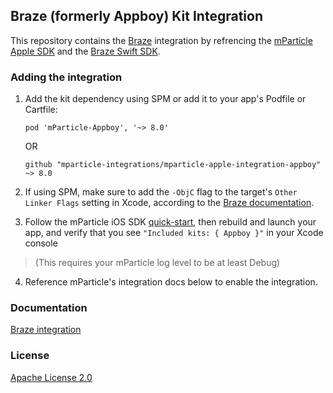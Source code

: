 ## Braze (formerly Appboy) Kit Integration

This repository contains the [Braze](https://www.braze.com) integration by refrencing the [mParticle Apple SDK](https://github.com/mParticle/mparticle-apple-sdk) and the [Braze Swift SDK](https://github.com/braze-inc/braze-swift-sdk/).

### Adding the integration

1. Add the kit dependency using SPM or add it to your app's Podfile or Cartfile:

    ```
    pod 'mParticle-Appboy', '~> 8.0'
    ```

    OR

    ```
    github "mparticle-integrations/mparticle-apple-integration-appboy" ~> 8.0
    ```

2. If using SPM, make sure to add the `-ObjC` flag to the target's `Other Linker Flags` setting in Xcode, according to the [Braze documentation](https://www.braze.com/docs/developer_guide/platform_integration_guides/ios/initial_sdk_setup/installation_methods/swift_package_manager#step-2-configuring-your-project).

3. Follow the mParticle iOS SDK [quick-start](https://github.com/mParticle/mparticle-apple-sdk), then rebuild and launch your app, and verify that you see `"Included kits: { Appboy }"` in your Xcode console 

> (This requires your mParticle log level to be at least Debug)

4. Reference mParticle's integration docs below to enable the integration.

### Documentation

[Braze integration](https://docs.mparticle.com/integrations/braze/event/)

### License

[Apache License 2.0](http://www.apache.org/licenses/LICENSE-2.0)
